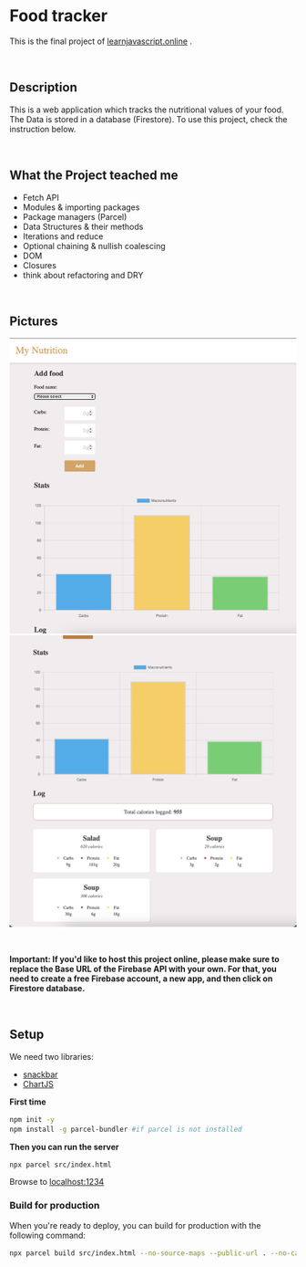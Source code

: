 # Food tracker

This is the final project of [learnjavascript.online](https://learnjavascript.online) .

<p> &nbsp;</p>

## Description
This is a web application which tracks the nutritional values of your food. The Data is stored in a database (Firestore). To use this project, check the instruction below.

<p> &nbsp;</p>

## What the Project teached me

* Fetch API
* Modules & importing packages
* Package managers (Parcel)
* Data Structures & their methods
* Iterations and reduce
* Optional chaining & nullish coalescing
* DOM
* Closures
* think about refactoring and DRY

<p> &nbsp;</p>

## Pictures
![Image of App1](screenshot1.png)
![Image of App2](screenshot2.png)

<p> &nbsp;</p>

**Important: If you'd like to host this project online, please make sure to replace the Base URL of the Firebase API with your own. For that, you need to create a free Firebase account, a new app, and then click on Firestore database.**

<p> &nbsp;</p>

## Setup
We need two libraries:
* [snackbar](https://www.npmjs.com/package/snackbar)
* [ChartJS](https://www.chartjs.org/docs/2.9.4/)

**First time**

```bash
npm init -y
npm install -g parcel-bundler #if parcel is not installed
```

**Then you can run the server**

```bash
npx parcel src/index.html
```

Browse to [localhost:1234](http://localhost:1234)


### Build for production

When you're ready to deploy, you can build for production with the following command:

```bash
npx parcel build src/index.html --no-source-maps --public-url . --no-cache
```
